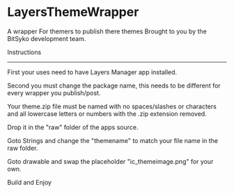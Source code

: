 # LayersThemeWrapper
A wrapper For themers to publish there themes
Brought to you by the BitSyko development team.

Instructions
****************
First your uses need to have Layers Manager app installed.

Second you must change the package name, this needs to be different for every wrapper you publish/post.

Your theme.zip file must be named 
with no spaces/slashes or characters and all lowercase letters or numbers with the .zip extension removed.

Drop it in the "raw" folder of the apps source.

Goto Strings and change the "themename" to match your file name in the raw folder.

Goto drawable and swap the placeholder "ic_themeimage.png" for your own.

Build and Enjoy

